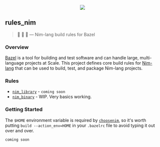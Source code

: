 <p align="center">
  <img src="/logo.png"/>
</p>

## rules_nim

> 👑 🌿 💚 — Nim-lang build rules for Bazel

### Overview

[Bazel](https://bazel.build/) is a tool for building and test software and can handle large, multi-language projects at Scale.
This project defines core build rules for [Nim-lang](https://nim-lang.org/) that can be used to build, test, and package Nim-lang projects.

### Rules

* [`nim_library`]() - `coming soon`
* [`nim_binary`]() - WIP. Very basics working.

### Getting Started

The `$HOME` environment variable is required by [`choosenim`](https://github.com/dom96/choosenim), so it's worth
putting `build --action_env=HOME` in your `.bazelrc` file to avoid typing it out over and over.

`coming soon`
